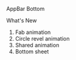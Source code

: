 AppBar Bottom 


What's New
1. Fab animation 
2. Circle revel animation
3. Shared animation 
4. Bottom sheet


